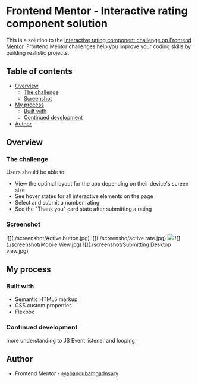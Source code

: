 # Frontend Mentor - Interactive rating component solution

This is a solution to the [Interactive rating component challenge on Frontend Mentor](https://www.frontendmentor.io/challenges/interactive-rating-component-koxpeBUmI). Frontend Mentor challenges help you improve your coding skills by building realistic projects.

## Table of contents

- [Overview](#overview)
  - [The challenge](#the-challenge)
  - [Screenshot](#screenshot)
- [My process](#my-process)
  - [Built with](#built-with)
  - [Continued development](#continued-development)
- [Author](#author)

## Overview

### The challenge

Users should be able to:

- View the optimal layout for the app depending on their device's screen size
- See hover states for all interactive elements on the page
- Select and submit a number rating
- See the "Thank you" card state after submitting a rating

### Screenshot

![](./screenshot/Active button.jpg)
![](./screensho/active rate.jpg)
![](./screenshot/DesktopView.jpg)
![](./screenshot/Mobile View.jpg)
![](./screenshot/Submitting Desktop view.jpg)

## My process

### Built with

- Semantic HTML5 markup
- CSS custom properties
- Flexbox

### Continued development

more understanding to JS Event listener and looping

## Author

- Frontend Mentor - [@abanoubamgadnsary](https://www.frontendmentor.io/profile/abanoubamgadnsary)
